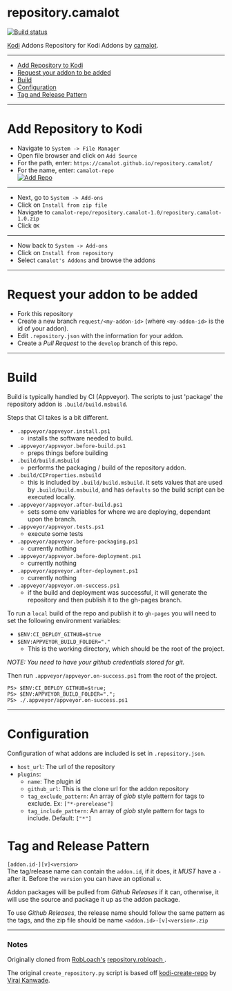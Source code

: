 # repository.camalot

[![Build status](https://ci.appveyor.com/api/projects/status/t4kv4mox5koymqq2?svg=true)](https://ci.appveyor.com/project/camalot/repository-camalot)

[Kodi](http://kodi.tv) Addons Repository for Kodi Addons by [camalot](http://github.com/camalot).


----
- [Add Repository to Kodi](#add-repository-to-kodi)
- [Request your addon to be added](#request-your-addon-to-be-added)
- [Build](#build)
- [Configuration](#configuration)
- [Tag and Release Pattern](#tag-and-release-pattern)

----

# Add Repository to Kodi

- Navigate to `System -> File Manager`
- Open file browser and click on `Add Source`
- For the path, enter: `https://camalot.github.io/repository.camalot/`
- For the name, enter: `camalot-repo`  
  [![Add Repo](http://i.imgur.com/JtKm9kXl.png)](http://i.imgur.com/JtKm9kX.png)
  
--- 
  
- Next, go to `System -> Add-ons`
- Click on `Install from zip file`
- Navigate to `camalot-repo/repository.camalot-1.0/repository.camalot-1.0.zip`
- Click `OK`

---
- Now back to `System -> Add-ons`
- Click on `Install from repository`
- Select `camalot's Addons` and browse the addons

----

# Request your addon to be added

 - Fork this repository
 - Create a new branch `request/<my-addon-id>` (where `<my-addon-id>` is the id of your addon).
 - Edit `.repository.json` with the information for your addon.
 - Create a _Pull Request_ to the `develop` branch of this repo.

----

# Build

Build is typically handled by CI (Appveyor). The scripts to just 'package' the repository addon is 
`.build/build.msbuild`.

Steps that CI takes is a bit different.

- `.appveyor/appveyor.install.ps1`
  - installs the software needed to build. 
- `.appveyor/appveyor.before-build.ps1`
  - preps things before building
- `.build/build.msbuild`
  - performs the packaging / build of the repository addon.
- `.build/CIProperties.msbuild`
  - this is included by `.build/build.msbuild`. it sets values that are used by `.build/build.msbuild`,
  and has `defaults` so the build script can be executed locally.
- `.appveyor/appveyor.after-build.ps1`
  - sets some env variables for where we are deploying, dependant upon the branch.
- `.appveyor/appveyor.tests.ps1` 
  - execute some tests
- `.appveyor/appveyor.before-packaging.ps1`
  - currently nothing
- `.appveyor/appveyor.before-deployment.ps1`
  - currently nothing
- `.appveyor/appveyor.after-deployment.ps1`
  - currently nothing
- `.appveyor/appveyor.on-success.ps1`
  - if the build and deployment was successful, it will generate the repository and then
  publish it to the gh-pages branch.
  
To run a `local` build of the repo and publish it to `gh-pages` you will need to set the following environment 
variables:

- `$ENV:CI_DEPLOY_GITHUB=$true`  
- `$ENV:APPVEYOR_BUILD_FOLDER="."` 
  - This is the working directory, which should be the root of the project.
  
_NOTE: You need to have your github credentials stored for git._   
    
Then run `.appveyor/appveyor.on-success.ps1` from the root of the project.

```
PS> $ENV:CI_DEPLOY_GITHUB=$true;
PS> $ENV:APPVEYOR_BUILD_FOLDER=".";
PS> ./.appveyor/appveyor.on-success.ps1
```

----
# Configuration

Configuration of what addons are included is set in `.repository.json`.

- `host_url`: The url of the repository
- `plugins`: 
    - `name`: The plugin id
    - `github_url`: This is the clone url for the addon repository
    - `tag_exclude_pattern`: An array of _glob_ style pattern for tags to exclude. Ex: `["*-prerelease"]`
    - `tag_include_pattern`: An array of _glob_ style pattern for tags to include. Default: `["*"]`
    


# Tag and Release Pattern

`[addon.id-][v]<version>`  
The tag/release name can contain the `addon.id`, if it does, it *MUST* have a `-` after it.
Before the `version` you can have an optional `v`. 

Addon packages will be pulled from _Github Releases_ if it can, otherwise, it will use the source and package it up 
as the addon package.
 
To use _Github Releases_, the release name should follow the same pattern as the tags, and the zip file should be
name `<addon.id>-[v]<version>.zip`

---- 

### Notes
 
Originally cloned from [RobLoach's](http://github.com/robloach) 
[repository.robloach ](https://github.com/RobLoach/repository.robloach). 

The original `create_repository.py` script is based off [kodi-create-repo](https://github.com/virajkanwade/kodi-create-repo)
by [Viraj Kanwade](https://github.com/virajkanwade).

